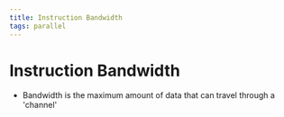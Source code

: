 ```yaml
---
title: Instruction Bandwidth
tags: parallel 
---
```


# Instruction Bandwidth
- Bandwidth is the maximum amount of data that can travel through a 'channel'












